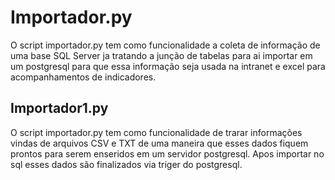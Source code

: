 # Importador.py
O script importador.py tem como funcionalidade a coleta de informação de uma base SQL Server ja tratando a junção de tabelas para ai importar
em um postgresql para que essa informação seja usada na intranet e excel para acompanhamentos de indicadores.

## Importador1.py
O script importador.py tem como funcionalidade de trarar informações vindas de arquivos CSV e TXT de uma maneira que esses dados fiquem prontos
para serem enseridos em um servidor postgresql.
Apos importar no sql esses dados são finalizados via triger do postgresql.

